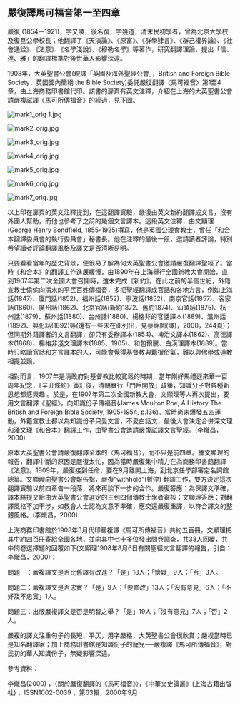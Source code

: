 ## 嚴復譯馬可福音第一至四章

嚴復 (1854－1921)，字又陵，後名復，字幾道，清末民初學者，曾為北京大學校及復旦公學校長；他翻譯了《天演論》、《原富》、《群學肄言》、《群己權界論》、《社會通詮》、《法意》、《名學淺說》、《穆勒名學》等著作，研究翻譯理論，提出「信、達、雅」的翻譯標準對後世華人影響深遠。

1908年，大英聖書公會(現譯「英國及海外聖經公會」，British and Foreign Bible Society，英國國內簡稱 the Bible Society)委託嚴復翻譯〈馬可福音〉第1至4章，由上海商務印書館代印。該書的扉頁有英文注釋，介紹在上海的大英聖書公會請嚴複試譯《馬可所傳福音》的經過，見下圖。

![mark1_orig _1_.jpg](https://vip2.loli.io/2023/05/09/UDaMySmjbQdYEo8.jpg)

![mark2_orig.jpg](https://vip2.loli.io/2023/05/09/RfeUEL6TA9aVzs7.jpg)

![mark3_orig.jpg](https://vip2.loli.io/2023/05/09/G8bMOKljLrHRe4U.jpg)

![mark4_orig.jpg](https://vip2.loli.io/2023/05/09/H35SadU9NmYELgP.jpg)

![mark5_orig.jpg](https://vip2.loli.io/2023/05/09/WcFxmrSyEju8kVh.jpg)

![mark6_orig.jpg](https://vip2.loli.io/2023/05/09/iwnzqH3FBCstg4u.jpg)

![mark7_orig.jpg](https://vip2.loli.io/2023/05/09/QqYaB4OpbeAiKZk.jpg)

以上印在扉頁的英文注釋提到，在這翻譯實驗，嚴復由英文新約翻譯成文言，沒有外國人幫助，而他也參考了之前的幾個文言譯本。這段英文注釋，由文顯理(George Henry Bondfield, 1855-1925)撰寫，他是英國公理會教士，曾任「和合本翻譯委員會的執行委員會」秘書長。他在注釋的最後一段，邀請讀者評論，特別希望讀者評論翻譯風格及譯文是否清晰易明。

只要看看當年的歷史背景，便很易了解為何大英聖書公會邀請嚴復翻譯聖經了。當時《和合本》的翻譯工作進展緩慢，由1890年在上海舉行全國新教大會開始，直到1907年第二次全國大會召開時，還未完成《新約》。在此之前的半個世紀，外籍宣教士偷偷向清末的平民百姓傳福音，多把聖經翻譯成官話和各地方言，例如上海話(1847)、廈門話(1852)、福州話(1852)、寧波話(1852)、南京官話(1857)、客家話(1860)、廣州話(1862)、北京官話(新約1872、舊約1874)、汕頭話(1875)、杭州話(1879)、蘇州話(1880)、台州話(1880)、楊格非的官話譯本(1889)、溫州話(1892)、興化話(1892)等(還有一些未在此列出，見蔡錦圖(譯)，2000，244頁)；但同期外籍譯者的文言翻譯，卻只有委辦譯本(1854)、裨治文譯本(1862)、高德譯本(1868)、楊格非淺文理譯本(1885、1905)、和包爾騰、白漢理譯本(1889)。當時只略讀官話和方言譯本的人，可能會覺得基督教典籍很俗氣，難以與佛學或道教相提並論。

相對而言，1907年是清政府對基督教比較寬鬆的時期，當年剛好馬禮遜來華一百周年紀念，《辛丑條約》簽訂後，清朝實行「門戶開放」政策，知識分子對各種新思想都感興趣 。於是，在1907年第二次全國新教大會，文顯理等人再次提出，要用文言翻譯《聖經》，向知識份子傳福音(James Moulton Roe, A History The British and Foreign Bible Society, 1905-1954, p.136)。當時尚未爆發五四運動，外籍宣教士都以為知識份子只愛文言，不愛白話文，最後大會決定合併深文理和淺文理《和合本》翻譯工作，由聖書公會邀請嚴復試譯文言聖經。(李熾昌，2000)

原本大英聖書公會請嚴復翻譯全本的〈馬可福音〉，而不只是前四章。據文顯理的報告，翻譯中斷的原因是嚴復太忙，因為當時嚴復集中精力在為商務印書館翻譯《法意》。1909年，嚴復接到任命，要在9月離開上海，到北京任學部審定名詞館總纂。文顯理向聖書公會報告指，嚴復“withhold”(暫停) 翻譯工作，雙方決定這次翻譯實驗以前四章告一段落，將來再談下一步的合作。嚴復答應：為保譯文準確，譯本將提交給由大英聖書公會選定的三到四個傳教士學者審核；文顯理答應：對翻譯風格不加干涉，如教會人士認為文意不準確，應交還嚴復重譯，以符合譯文的整體風格。(李熾昌，2000)

上海商務印書館於1908年3月代印嚴複譯《馬可所傳福音》共約五百冊，文顯理把其中約四百冊寄給全國各地，並向其中七十多位發出問卷調查，共33人回覆，共中問卷選擇題的回覆如下(文顯理1908年8月6日有關聖經文言翻譯的報告，引自：李熾昌，2000)：

問題一：嚴複譯文是否比舊譯有改進？「是」18人；「懷疑」9人；「否」3人。

問題二：嚴複譯文是否忠實？「是」9人；「要修改」13人；「沒有意見」6人；「不好及不忠實」1人。

問題三：出版嚴複譯文是否是明智之舉？「是」19人；「沒有意見」7人；「否」2人。

嚴複的譯文注重句子的長短、平仄，用字嚴格，大英聖書公會很欣賞；嚴複當時已是知名翻譯家；加上商務印書館是知識份子的寵兒──嚴複譯《馬可所傳福音》，對民初的華人知識份子，無疑影響深遠。

參考資料：

李熾昌(2000) ，〈關於嚴復翻譯的《馬可福音》〉，《中華文史論叢》(上海古籍出版社) ，ISSN1002-0039 ，第63輯，2000年9月